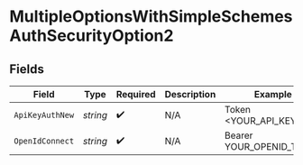 # MultipleOptionsWithSimpleSchemesAuthSecurityOption2


## Fields

| Field                    | Type                     | Required                 | Description              | Example                  |
| ------------------------ | ------------------------ | ------------------------ | ------------------------ | ------------------------ |
| `ApiKeyAuthNew`          | *string*                 | :heavy_check_mark:       | N/A                      | Token <YOUR_API_KEY>     |
| `OpenIdConnect`          | *string*                 | :heavy_check_mark:       | N/A                      | Bearer YOUR_OPENID_TOKEN |